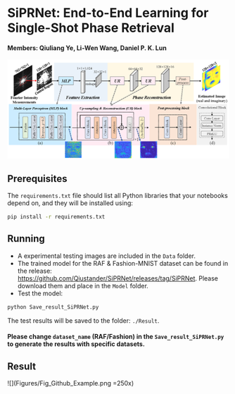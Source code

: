 # SiPRNet: End-to-End Learning for Single-Shot Phase Retrieval
#### Members: Qiuliang Ye, Li-Wen Wang, Daniel P. K. Lun

![](Figures/Fig_Network_Structure.png)


## Prerequisites
The `requirements.txt` file should list all Python libraries that your notebooks depend on, and they will be installed using:
```bash
pip install -r requirements.txt
```

## Running
- A experimental testing images are included in the `Data` folder.
- The trained model for the RAF & Fashion-MNIST dataset can be found in the release: https://github.com/Qiustander/SiPRNet/releases/tag/SiPRNet. Please download them and place in the `Model` folder.
- Test the model:
```bash
python Save_result_SiPRNet.py
```
The test results will be saved to the folder: `./Result`.

#### Please change `dataset_name` (RAF/Fashion) in the `Save_result_SiPRNet.py` to generate the results with specific datasets.


## Result
![](Figures/Fig_Github_Example.png =250x)

